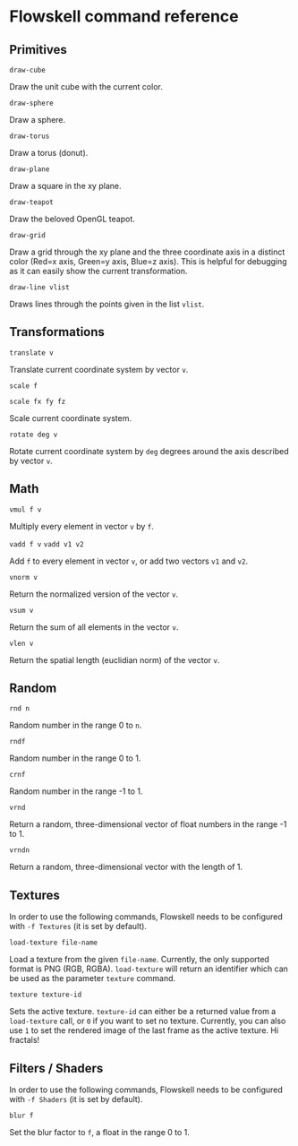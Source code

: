 # Flowskell command reference

## Primitives

`draw-cube`

Draw the unit cube with the current color.

`draw-sphere`

Draw a sphere.

`draw-torus`

Draw a torus (donut).

`draw-plane`

Draw a square in the xy plane.

`draw-teapot`

Draw the beloved OpenGL teapot.

`draw-grid`

Draw a grid through the xy plane and the three coordinate axis in a distinct color (Red=x axis, Green=y axis, Blue=z axis). This is helpful for debugging as it can easily show the current transformation.

`draw-line vlist`

Draws lines through the points given in the list `vlist`.


## Transformations

`translate v`

Translate current coordinate system by vector `v`.

`scale f`

`scale fx fy fz`

Scale current coordinate system.

`rotate deg v`

Rotate current coordinate system by `deg` degrees around the axis described by vector `v`.

## Math

`vmul f v`

Multiply every element in vector `v` by `f`.

`vadd f v`
`vadd v1 v2`

Add `f` to every element in vector `v`, or add two vectors `v1` and `v2`.

`vnorm v`

Return the normalized version of the vector `v`.

`vsum v`

Return the sum of all elements in the vector `v`.

`vlen v`

Return the spatial length (euclidian norm) of the vector `v`.

## Random

`rnd n`

Random number in the range 0 to `n`.

`rndf`

Random number in the range 0 to 1.

`crnf`

Random number in the range -1 to 1.

`vrnd`

Return a random, three-dimensional vector of float numbers in the range -1 to 1.

`vrndn`

Return a random, three-dimensional vector with the length of 1.

## Textures

In order to use the following commands, Flowskell needs to be configured with `-f Textures` (it is set by default).

`load-texture file-name`

Load a texture from the given `file-name`. Currently, the only supported format is PNG (RGB, RGBA). `load-texture` will return an identifier which can be used as the parameter `texture` command.

`texture texture-id`

Sets the active texture. `texture-id` can either be a returned value from a `load-texture` call, or `0` if you want to set no texture. Currently, you can also use `1` to set the rendered image of the last frame as the active texture. Hi fractals!

## Filters / Shaders

In order to use the following commands, Flowskell needs to be configured with `-f Shaders` (it is set by default).

`blur f`

Set the blur factor to `f`, a float in the range 0 to 1.

